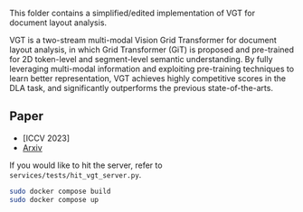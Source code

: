 This folder contains a simplified/edited implementation of VGT for document layout analysis.

VGT is a two-stream multi-modal Vision Grid Transformer for document layout analysis, in which Grid Transformer (GiT) is proposed and pre-trained for 2D token-level and segment-level semantic understanding. By fully leveraging multi-modal information and exploiting pre-training techniques to learn better representation, VGT achieves highly competitive scores in the DLA task, and significantly outperforms the previous state-of-the-arts.


## Paper
* [ICCV 2023]
* [Arxiv](https://arxiv.org/abs/2308.14978)

If you would like to hit the server, refer to `services/tests/hit_vgt_server.py`.

```bash
sudo docker compose build
sudo docker compose up
```


